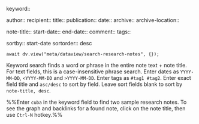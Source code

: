 keyword:: 

author:: 
recipient:: 
title:: 
publication:: 
date:: 
archive:: 
archive-location:: 

note-title:: 
start-date:: 
end-date:: 
comment:: 
tags:: 

sortby:: start-date
sortorder:: desc

```dataviewjs
await dv.view("meta/dataview/search-research-notes", {});
```

Keyword search finds a word or phrase in the entire note text + note title.
For text fields, this is a case-insensitive phrase search. 
Enter dates as `YYYY-MM-DD`, `<YYYY-MM-DD` and `>YYYY-MM-DD`.
Enter tags as `#tag1 #tag2`.
Enter exact field title and `asc/desc` to sort by field. 
Leave sort fields blank to sort by `note-title, desc`.

%%Enter `cuba` in the keyword field to find two sample research notes.
To see the graph and backlinks for a found note, click on the note title, then use `Ctrl-N` hotkey.%%